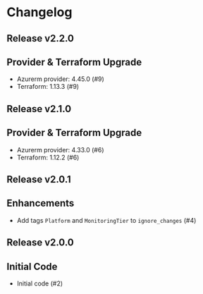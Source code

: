 # Changelog

## Release v2.2.0

## Provider & Terraform Upgrade
- Azurerm provider: 4.45.0 (#9)
- Terraform: 1.13.3 (#9)
   
## Release v2.1.0

## Provider & Terraform Upgrade
- Azurerm provider: 4.33.0 (#6)
- Terraform: 1.12.2 (#6)
   
## Release v2.0.1

## Enhancements

- Add tags `Platform` and `MonitoringTier` to `ignore_changes` (#4)


   
## Release v2.0.0

## Initial Code

- Initial code (#2)


   